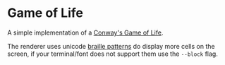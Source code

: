 # Game of Life

A simple implementation of a [Conway's Game of Life](http://en.wikipedia.org/wiki/Conway%27s_Game_of_Life).

The renderer uses unicode [braille patterns](http://en.wikipedia.org/wiki/Braille_Patterns) do display more cells on the screen, if your terminal/font does not support them use the `--block` flag.
